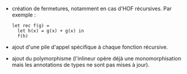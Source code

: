 * création de fermetures, notamment en cas d'HOF récursives. Par exemple : 

  ```
  let rec f(g) =
    let h(x) = g(x) + g(x) in
    f(h)
  ```
* ajout d'une pile d'appel spécifique à chaque fonction récursive.

* ajout du polymorphisme (l'inlineur opère déjà une monomorphisation
   mais les annotations de types ne sont pas mises à jour).